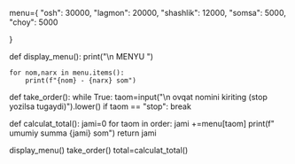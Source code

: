 menu={
    "osh": 30000,
    "lagmon": 20000,
    "shashlik": 12000,
    "somsa": 5000,
    "choy": 5000

}

def display_menu():
    print("\n  MENYU   ")


    for nom,narx in menu.items():
        print(f"{nom} - {narx} som")

def take_order():
    while True:
         taom=input("\n ovqat nomini kiriting (stop yozilsa tugaydi)").lower()
         if taom == "stop":
            break

def calculat_total():
    jami=0
    for taom in order:
        jami +=menu[taom]
    print(f" umumiy summa {jami} som")
    return jami

display_menu()
take_order()
total=calculat_total()
